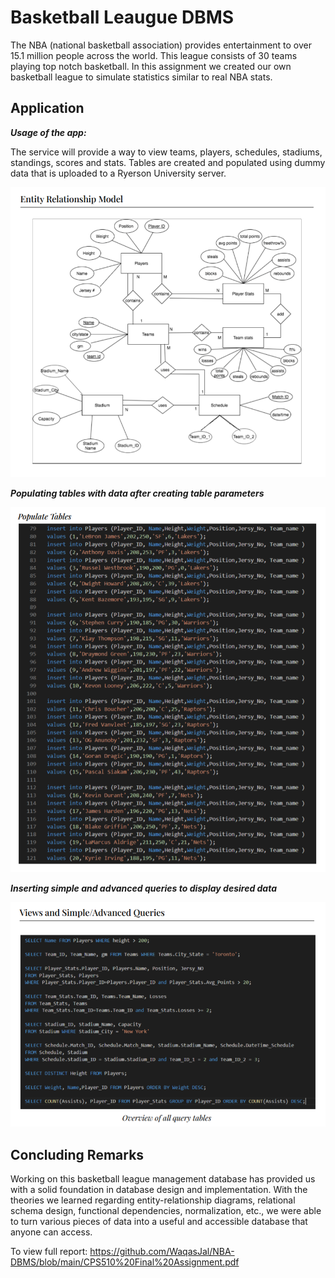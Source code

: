 # Basketball Leaugue DBMS

The NBA (national basketball association) provides entertainment to over 15.1 million people across the world. This league consists of 30 teams playing top notch basketball. In this assignment we created our own basketball league to simulate statistics similar to real NBA stats. 

## Application

***Usage of the app:***    

The service will provide a way to view teams, players, schedules, stadiums, standings, scores and stats. Tables are created and populated using dummy data that is uploaded to a Ryerson University server. 

<p align="center">
  <img src="https://github.com/WaqasJal/NBA-DBMS/blob/main/Images/ER%20Model.PNG" />
</p>

***Populating tables with data after creating table parameters***    
<p align="center">
  <img src="https://github.com/WaqasJal/NBA-DBMS/blob/main/Images/Populate%20Tables.PNG" />
</p>

***Inserting simple and advanced queries to display desired data***
<p align="center">
  <img src="https://github.com/WaqasJal/NBA-DBMS/blob/main/Images/Query%20Tables.PNG" />
</p>


## Concluding Remarks

Working on this basketball league management database has provided us with a solid foundation in database design and implementation. With the theories we learned regarding entity-relationship diagrams, relational schema design, functional dependencies, normalization, etc., we were able to turn various pieces of data into a useful and accessible database that anyone can access.

To view full report: https://github.com/WaqasJal/NBA-DBMS/blob/main/CPS510%20Final%20Assignment.pdf
